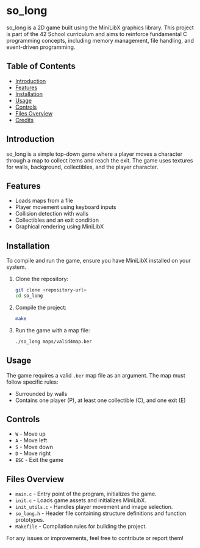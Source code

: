 # so\_long

so\_long is a 2D game built using the MiniLibX graphics library. This project is part of the 42 School curriculum and aims to reinforce fundamental C programming concepts, including memory management, file handling, and event-driven programming.

## Table of Contents

- [Introduction](#introduction)
- [Features](#features)
- [Installation](#installation)
- [Usage](#usage)
- [Controls](#controls)
- [Files Overview](#files-overview)
- [Credits](#credits)

## Introduction

so\_long is a simple top-down game where a player moves a character through a map to collect items and reach the exit. The game uses textures for walls, background, collectibles, and the player character.

## Features

- Loads maps from a file
- Player movement using keyboard inputs
- Collision detection with walls
- Collectibles and an exit condition
- Graphical rendering using MiniLibX

## Installation

To compile and run the game, ensure you have MiniLibX installed on your system.

1. Clone the repository:
   ```sh
   git clone <repository-url>
   cd so_long
   ```
2. Compile the project:
   ```sh
   make
   ```
3. Run the game with a map file:
   ```sh
   ./so_long maps/valid4map.ber
   ```

## Usage

The game requires a valid `.ber` map file as an argument. The map must follow specific rules:

- Surrounded by walls
- Contains one player (P), at least one collectible (C), and one exit (E)

## Controls

- `W` - Move up
- `A` - Move left
- `S` - Move down
- `D` - Move right
- `ESC` - Exit the game

## Files Overview

- `main.c` - Entry point of the program, initializes the game.
- `init.c` - Loads game assets and initializes MiniLibX.
- `init_utils.c` - Handles player movement and image selection.
- `so_long.h` - Header file containing structure definitions and function prototypes.
- `Makefile` - Compilation rules for building the project.



For any issues or improvements, feel free to contribute or report them!

